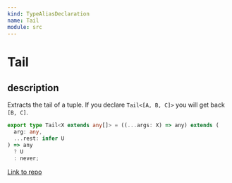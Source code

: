```yaml
---
kind: TypeAliasDeclaration
name: Tail
module: src
---
```


# Tail

## description

Extracts the tail of a tuple.
If you declare `Tail<[A, B, C]>` you will get back `[B, C]`.

```ts
export type Tail<X extends any[]> = ((...args: X) => any) extends (
  arg: any,
  ...rest: infer U
) => any
  ? U
  : never;
```

[Link to repo](https://github.com/ReactiveX/rxjs/blob/master/src/internal/types.ts#L230-L233)
